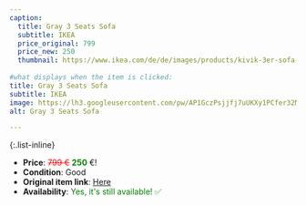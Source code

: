 ```yaml
---
caption:
  title: Gray 3 Seats Sofa
  subtitle: IKEA
  price_original: 799
  price_new: 250
  thumbnail: https://www.ikea.com/de/de/images/products/kivik-3er-sofa-mit-recamiere-gunnared-hellgruen__0781560_pe760864_s5.jpg
  
#what displays when the item is clicked:
title: Gray 3 Seats Sofa
subtitle: IKEA
image: https://lh3.googleusercontent.com/pw/AP1GczPsjjfj7uUKXy1PCfer32MAew_mLMk9trJ7ZNvqBRieyuMbi-4uxUhrns69_UfOJrNFXVxka97cBSCTnRWcBFt51rN8foGqn3iikF6TvVuEaIhLh094Mju_6HsV5SQBPwRYFN6ISItBjd8RnKyVScgUyQ=w2168-h1626-s-no-gm?authuser=0
alt: Gray 3 Seats Sofa

---
```

{:.list-inline} 
- **Price**: <span style="color:red"><del>799 €</del></span> <span style="color:green">**250**</span> €!
- **Condition**: Good
- **Original item link**: [Here](https://www.ikea.com/de/de/p/kivik-3er-sofa-mit-recamiere-gunnared-hellgruen-s19484818/#content)
- **Availability**: <span style='color:green'>Yes, it's still available! ✅</span>
